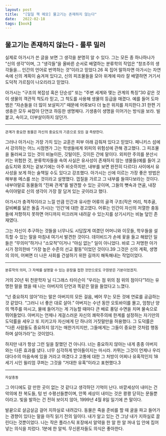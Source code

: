 ```yaml
---
layout: post
title:  "[일일 책 메모] 물고기는 존재하지 않는다"
date:   2022-02-18
tags: [book]
---
```

## 물고기는 존재하지 않는다 - 룰루 밀러
실제로 아가시가 쓴 글을 보면 그 생각을 분명히 알 수 있다. 그는 모든 종 하나하나가 “신의 생각”이며, 그 “생각들”을 올바른 순서로 배열하는 분류학의 작업은 “창조주의 생각들을… 인간의 언어로 번역하는 것”이라고 믿었다.26 꼭 집어 말하자면 아가시는 자연 속에 신의 계획이 숨겨져 있다고, 신의 피조물들을 모아 위계에 따라 잘 배열하면 거기서 도덕적 가르침이 나오리라고 믿었다.

아가시는 “구조의 복잡성 혹은 단순성” 또는 “주변 세계와 맺는 관계의 특징”30 같은 것이 생물의 객관적 척도라 믿고, 그 척도를 사용해 생물의 등급을 매겼다. 예를 들어 도마뱀은 “자손들을 더 많이 보살피기” 때문에 어류보다 더 높은 위치를 차지한다.31 한편 기생충은 모두 싸잡아 단연코 하등한 생명체다. 기생충이 생명을 이어가는 방식을 보라. 빌붙고, 속이고, 더부살이하지 않던가.
<hr/>
<small>관계가 중요한 동물은 자신의 중요도의 기준으로 모든 걸 측량한다.</small>

그러나 아가시는 가장 가치 있는 교훈은 피부 아래 감춰져 있다고 믿었다. 페니키스 섬에서 강의하는 어느 시점엔가 그는 학생들에게 외피의 위험성에 관해 경고했다. 그 피조물을 둘러싸고 있는 것이 비늘이든, 깃털이든, 깃이든 간에 말이다. 외피란 주의를 분산시키는 위험한 것, 분류학자들을 속여 사실은 유사성이 존재하지 않는 생물들(예를 들어 고슴도치와 호저는 겉보기에는 아주 비슷하지만, 내부를 보면 완전히 다르다) 사이에서 유사성을 보게 하는 술책일 수도 있다고 강조했다. 아가시는 신에 이르는 가장 좋은 방법은 해부용 메스를 쓰는 것이라고 설명했다. 껍질을 가르고 그 내부를 들여다보라는 것이다. 내부야말로 동물들의 “진짜 관계”를 발견할 수 있는 곳이며, 그들의 뼛속과 연골, 내장 속이야말로 신의 생각이 가장 잘 담겨 있는 곳이라고 했다.

아가시가 충격적이라고 느낄 만큼 인간과 유사한 어류의 골격 구조(작은 머리, 척추골, 갈비뼈를 닮은 돌출 가시)는 ‘인간’에 대한 경고였다. 어류는 인간이 자신의 저열한 충동들에 저항하지 못하면 어디까지 미끄러져 내려갈 수 있는지를 상기시키는 비늘 덮인 존재였다.

그는 자신이 추구하는 것들을 너무나도 시답잖게 여겼던 어머니와 이웃들, 학우들을 설득할 수 있는 말을 마침내 여기서 발견한 것이다. 데이비드가 손에 꽃을 들고 해왔던 일들은 “무의미”하거나 “소모적”이거나 “야심 없는” 일이 아니었다. 바로 그 저명한 아가시가 정의한바 “가장 높은 수준의 선교 활동”이었던 것이다.39 그것은 신의 계획, 생명의 의미, 어쩌면 더 나은 사회를 건설하기 위한 길까지 해독해내는 작업이었다.
<hr/>
<small>분류학의 의미, 그 자체를 설명할 수 있는 문장을 접한 것만으로도 구원받은 기분이었겠지.</small>

거의 20년 뒤 천문학자 닐 디그래스 타이슨이 “우리는 점 위의 점 위의 점이다”1라는 유명한 말을 했을 때 나는 아버지의 단언과 똑같은 말을 들었다고 느꼈다.

“넌 중요하지 않아”라는 말은 아버지의 모든 걸음, 베어 무는 모든 것에 연료를 공급하는 것 같았다. “그러니 너 좋은 대로 살아.” 아버지는 수년 동안 오토바이를 몰고, 엄청난 양의 맥주를 마시고, 물에 들어가는 게 가능할 때마다 큰 배로 풍덩 수면을 치며 물속으로 뛰어들었다. 아버지는 언제나 게걸스러운 자신의 쾌락주의에 한계를 설정하는 자기만의 도덕률을 세우고 또 지키고자 자신에게 단 하나의 거짓말만을 허용했다. 그 도덕률은 “다른 사람들도 중요하지 않기는 매한가지지만, 그들에게는 그들이 중요한 것처럼 행동하며 살아가라”는 것이었다.

하지만 내가 항상 그런 일을 잘했던 건 아니다. 너는 중요하지 않아는 내게 종종 아버지와는 다른 효과를 냈다. 너무 심각하게 받아들이지는 마시라. 카뮈는 그것이 언제나 우리 대다수의 마음속에 있을 거라고 여겼다.2 고통에 대한 그 처방이 어찌나 유혹적인지 18세기 시인 윌리엄 쿠퍼는 그것을 “거대한 유혹”이라고 표현했다.3
<hr/>
<small>자살충동</small>

그 어디에도 갈 만한 곳이 없는 것 같다고 생각하던 기억이 난다. 바깥세상이 내미는 건 악의에 찬 복도들, 텅 빈 수평선들뿐이며, 안쪽 세상이 내미는 것은 쾅쾅 닫히는 문들뿐이라고. 빛을 발하는 건 전혀 보이지 않아, 1999년 4월 8일 일기에 쓴 말이다.

발끝으로 살금살금 걸어 지하실로 내려갔다. 동물은 죽을 준비를 할 때 굴을 파고 들어가는 경향이 있다는 말을 아직 읽기 전의 일이다. 내가 알고 있는 건 그냥 내가 지하실로 끌린다는 것뿐이었다. 나는 작은 플라스틱 포장에서 알약을 한 알 한 알 꺼내 입 안에 집어넣는 의식을 치렀다. 1분에 한 알씩. 무신론자들도 의식은 좋아한다.